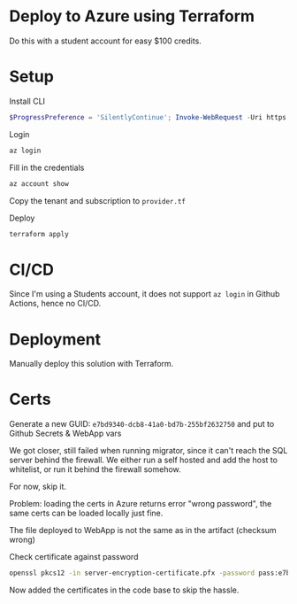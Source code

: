 # Deploy to Azure using Terraform

Do this with a student account for easy $100 credits.

# Setup

Install CLI

```ps1
$ProgressPreference = 'SilentlyContinue'; Invoke-WebRequest -Uri https://aka.ms/installazurecliwindows -OutFile .\AzureCLI.msi; Start-Process msiexec.exe -Wait -ArgumentList '/I AzureCLI.msi /quiet'; Remove-Item .\AzureCLI.msi
```

Login

```ps1
az login
```

Fill in the credentials

```ps1
az account show
```

Copy the tenant and subscription to `provider.tf`

Deploy

```ps1
terraform apply
```

# CI/CD

Since I'm using a Students account, it does not support `az login` in Github Actions, hence no CI/CD.

# Deployment

Manually deploy this solution with Terraform.

# Certs

Generate a new GUID: `e7bd9340-dcb8-41a0-bd7b-255bf2632750` and put to Github Secrets & WebApp vars

We got closer, still failed when running migrator, since it can't reach the SQL server behind the firewall. We either run a self hosted and add the host to whitelist, or run it behind the firewall somehow.

For now, skip it.

Problem: loading the certs in Azure returns error "wrong password", the same certs can be loaded locally just fine.

The file deployed to WebApp is not the same as in the artifact (checksum wrong)

Check certificate against password

```bash
openssl pkcs12 -in server-encryption-certificate.pfx -password pass:e7bd9340-dcb8-41a0-bd7b-255bf2632750 -info -nokeys
```

Now added the certificates in the code base to skip the hassle.